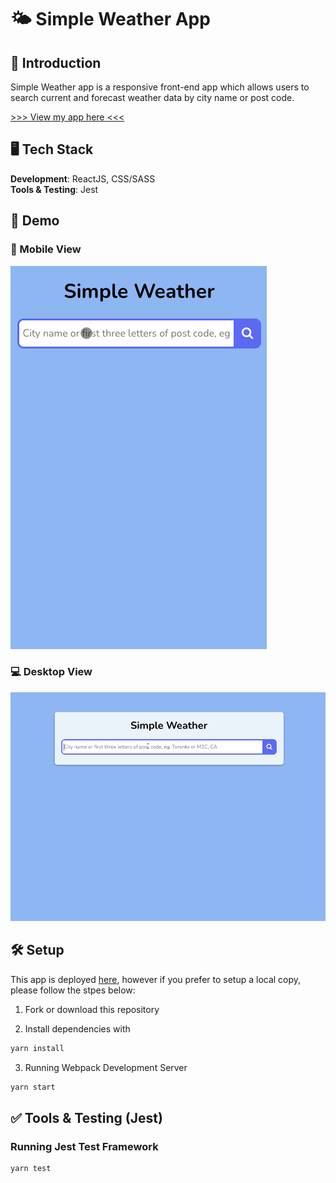 # 🌤 Simple Weather App

## 📖 Introduction

Simple Weather app is a responsive front-end app which allows users to search current and forecast weather data by city name or post code. 

[>>> View my app here <<< ](https://ruowent.github.io/simpleweather/)

## 🖥 Tech Stack
<b>Development</b>: ReactJS, CSS/SASS<br />
<b>Tools & Testing</b>: Jest<br />

## 🎥 Demo
### 📱 Mobile View
![MobileView](https://github.com/ruowent/simpleweather/blob/main/public/mobile.gif?raw=true)

### 💻 Desktop View
![DesktopView](https://github.com/ruowent/simpleweather/blob/main/public/desktop.gif?raw=true)

## 🛠 Setup
This app is deployed [here](https://ruowent.github.io/simpleweather/), however if you prefer to setup a local copy, please follow the stpes below: 

1. Fork or download this repository

2. Install dependencies with 

```sh
yarn install
```

3. Running Webpack Development Server

```sh
yarn start
```
## ✅ Tools & Testing (Jest)

### Running Jest Test Framework

```sh
yarn test
```
